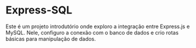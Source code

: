 # Express-SQL
Este é um projeto introdutório onde exploro a integração entre Express.js e MySQL. Nele, configuro a conexão com o banco de dados e crio rotas básicas para manipulação de dados.
